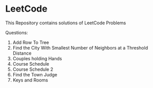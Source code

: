 # LeetCode
This Repository contains solutions of LeetCode Problems


Questions: 
1. Add Row To Tree
2. Find the City With Smallest Number of Neighbors at a Threshold Distance
3. Couples holding Hands
4. Course Schedule
5. Course Schedule 2
6. Find the Town Judge
7. Keys and Rooms
